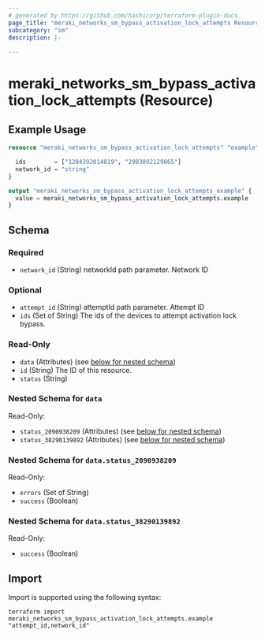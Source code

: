 ```yaml
---
# generated by https://github.com/hashicorp/terraform-plugin-docs
page_title: "meraki_networks_sm_bypass_activation_lock_attempts Resource - terraform-provider-meraki"
subcategory: "sm"
description: |-
  
---
```


# meraki_networks_sm_bypass_activation_lock_attempts (Resource)



## Example Usage

```terraform
resource "meraki_networks_sm_bypass_activation_lock_attempts" "example" {

  ids        = ["1284392014819", "2983092129865"]
  network_id = "string"
}

output "meraki_networks_sm_bypass_activation_lock_attempts_example" {
  value = meraki_networks_sm_bypass_activation_lock_attempts.example
}
```

<!-- schema generated by tfplugindocs -->
## Schema

### Required

- `network_id` (String) networkId path parameter. Network ID

### Optional

- `attempt_id` (String) attemptId path parameter. Attempt ID
- `ids` (Set of String) The ids of the devices to attempt activation lock bypass.

### Read-Only

- `data` (Attributes) (see [below for nested schema](#nestedatt--data))
- `id` (String) The ID of this resource.
- `status` (String)

<a id="nestedatt--data"></a>
### Nested Schema for `data`

Read-Only:

- `status_2090938209` (Attributes) (see [below for nested schema](#nestedatt--data--status_2090938209))
- `status_38290139892` (Attributes) (see [below for nested schema](#nestedatt--data--status_38290139892))

<a id="nestedatt--data--status_2090938209"></a>
### Nested Schema for `data.status_2090938209`

Read-Only:

- `errors` (Set of String)
- `success` (Boolean)


<a id="nestedatt--data--status_38290139892"></a>
### Nested Schema for `data.status_38290139892`

Read-Only:

- `success` (Boolean)

## Import

Import is supported using the following syntax:

```shell
terraform import meraki_networks_sm_bypass_activation_lock_attempts.example "attempt_id,network_id"
```
